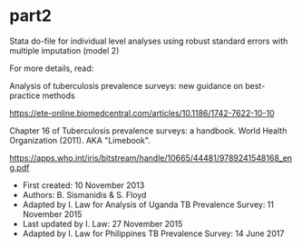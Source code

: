 # part2
Stata do-file for individual level analyses using robust standard errors with multiple imputation (model 2)

For more details, read:

Analysis of tuberculosis prevalence surveys: new guidance on best-practice methods

https://ete-online.biomedcentral.com/articles/10.1186/1742-7622-10-10

Chapter 16 of Tuberculosis prevalence surveys: a handbook. World Health Organization (‎2011)‎. AKA "Limebook".

https://apps.who.int/iris/bitstream/handle/10665/44481/9789241548168_eng.pdf

* First created: 10 November 2013
* Authors: B. Sismanidis & S. Floyd
* Adapted by I. Law for Analysis of Uganda TB Prevalence Survey: 11 November 2015 
* Last updated by I. Law: 27 November 2015
* Adapted by I. Law for Philippines TB Prevalence Survey: 14 June 2017
